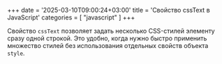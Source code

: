 +++
date = '2025-03-10T09:00:24+03:00'
title = 'Свойство cssText в JavaScript'
categories = [ "javascript" ]
+++

Свойство `cssText` позволяет задать несколько CSS-стилей элементу сразу одной строкой. Это удобно, когда нужно быстро применить множество стилей без использования отдельных свойств объекта `style`.

